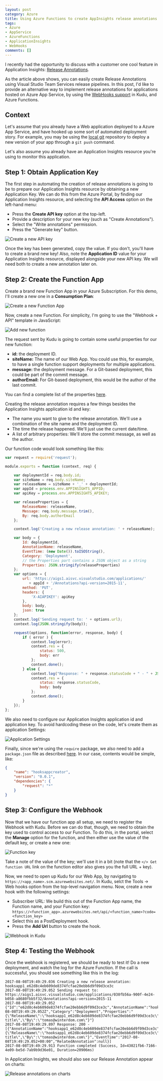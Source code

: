 ```yaml
---
layout: post
category: Azure
title: Using Azure Functions to create AppInsights release annotations
tags:
- Azure
- AppService
- AzureFunctions
- ApplicationInsights
- WebHooks
comments: []
---
```

I recently had the opportunity to discuss with a customer one cool feature in Application Insights:
[Release Annotations](https://docs.microsoft.com/en-us/azure/application-insights/app-insights-annotations).

As the article above shows, you can easily create Release Annotations using Visual Studio Team Services
release pipelines. In this post, I'd like to provide an alternative way to implement release annotations
for applications hosted on Azure App Service, by using the [WebHooks support](https://github.com/projectkudu/kudu/wiki/Web-hooks)
in Kudu, and Azure Functions.

## Context

Let's assume that you already have a Web application deployed to a Azure App Service, and have hooked up
some sort of automated deployment story. For example, you may be using the
[local git](https://docs.microsoft.com/en-us/azure/app-service-web/app-service-deploy-local-git) repository
to deploy a new version of your app through a `git push` command.

Let's also assume you already have an Application Insights resource you're using to monitor this application.

## Step 1: Obtain Application Key

The first step in automating the creation of release annotations is going to be to prepare our
Application Insights resource by obtaining a new Application Key. We can do this from the Azure Portal,
by finding our Application Insights resource, and selecting the __API Access__ option on the left-hand
menu:

* Press the __Create API key__ option at the top-left.
* Provide a description for your new key (such as "Create Annotations").
* Select the "Write annotations" permission.
* Press the "Generate key" button.

![Create a new API key]({{site.images_base}}/2017/ai-create-api-key.png)

Once the key has been generated, copy the value. If you don't, you'll have to create a brand new
key! Also, note the __Application ID__ value for your Application Insights resource, displayed
alongside your new API key. We will need both to create a new annotation later on.

## Step 2: Create the Function App

Create a brand new Function App in your Azure Subscription. For this demo, I'll create
a new one in a __Consumption Plan__:

![Create a new Function App]({{site.images_base}}/2017/ai-new-function.png)

Now, create a new Function. For simplicity, I'm going to use the "Webhook + API" template
in JavaScript:

![Add new function]({{site.images_base}}/2017/ai-function-hook.png)

The request sent by Kudu is going to contain some useful properties for our new function:

* __id:__ the deployment ID.
* __siteName:__ The name of our Web App. You could use this, for example,
    to have a single function support deployments for multiple applications.
* __message:__ the deployment message. For a Git-based deployment, this could be part of the commit message.
* __authorEmail:__ For Git-based deployment, this would be the author of the last commit.

You can find a complete list of the properties [here](https://github.com/projectkudu/kudu/wiki/Web-hooks#user-content-hook-request-fired-by-the-kudu-service).

Creating the release annotation requires a few things besides the Application Insights
application id and key:

* The name you want to give to the release annotation. We'll use a combination of the site name
    and the deployment ID.
* The time the release happened. We'll just use the current date/time.
* A list of arbitrary properties: We'll store the commit message, as well as the author.

Our function code would look something like this:

```js
var request = require('request');

module.exports = function (context, req) {

    var deploymentId = req.body.id;
    var siteName = req.body.siteName;
    var releaseName = siteName + '_' + deploymentId;
    var appId = process.env.APPINSIGHTS_APPID;
    var apiKey = process.env.APPINSIGHTS_APIKEY;

    var releaseProperties = {
        ReleaseName: releaseName,
        Message: req.body.message.trim(),
        By: req.body.authorEmail
    };

    context.log('Creating a new release annotation: ' + releaseName);

    var body = {
        Id: deploymentId,
        AnnotationName: releaseName,
        EventTime: (new Date()).toISOString(),
        Category: 'Deployment',
        // the Properties part contains a JSON object as a string
        Properties: JSON.stringify(releaseProperties)
    };
    var options = {
        url: 'https://aigs1.aisvc.visualstudio.com/applications/' 
           + appId + '/Annotations?api-version=2015-11',
        method: 'PUT',
        headers: {
            'X-AIAPIKEY': apiKey
        },
        body: body,
        json: true
    };
    context.log('Sending request to: ' + options.url);
    context.log(JSON.stringify(body));

    request(options, function(error, response, body) {
        if ( error ) {
            context.log(error);
            context.res = {
                status: 500,
                body: err
            };
            context.done();
        } else {
            context.log("Response: " + response.statusCode + " - " + JSON.stringify(body));
            context.res = {
                status: response.statusCode,
                body: body
            };
            context.done();
        }
    });
};
```

We also need to configure our Application Insights application id and application key. To avoid
hardcoding these on the code, let's create them as application Settings:

![Application Settings]({{site.images_base}}/2017/ai-function-settings.png)

Finally, since we're using the `require` package, we also need to add a `package.json` file
as described [here](https://docs.microsoft.com/en-us/azure/azure-functions/functions-reference-node#node-version-and-package-management).
In our case, contents would be simple, like:

```json
{
    "name": "hooksappcreator",
    "version": "0.0.1",
    "dependencies": {
        "request": "*"
    }
}
```

## Step 3: Configure the Webhook

Now that we have our function app all setup, we need to register the Webhook with Kudu.
Before we can do that, though, we need to obtain the key used to control access
to our Function. To do this, in the portal, select the __Manage__ option for the function,
and then either use the value of the default key, or create a new one:

![Function key]({{base.images_base}}/2017/ai-function-keys.png)

Take a note of the value of the key; we'll use it in a bit (note that the
`</> Get function URL` link on the function editor also gives you the full URL + key).

Now, we need to open up Kudu for our Web App, by navigating to `https://<app_name>.scm.azurewebsites.net/`.
In Kudu, selct the Tools -> Web hooks option from the top-level navigation menu. Now, create a new hook
with the following settings:

* Subscriber URL: We build this out of the Function App name, the Function name, and your Function key:
  `https://<function_app>.azurewebsites.net/api/<function_name>?code=<function_key>`
* Select this as a PostDeployment hook.
* Press the __Add Url__ button to create the hook.

![Webhook in Kudu]({{site.images_base}}/2017/ai-kudu-hook.png)

## Step 4: Testing the Webhook

Once the webhook is registered, we should be ready to test it! Do a new deployment,
and watch the log for the Azure Function. If the call is successful, you should
see something like this in the log:

```
2017-08-08T19:49:29.036 Creating a new release annotation: hooksapp1_e62d8c4eb609de8374fcfae20ebb6d9f09d3ce3c
2017-08-08T19:49:29.052 Sending request to: https://aigs1.aisvc.visualstudio.com/applications/030fb56a-900f-4e24-b058-a8680fbb5f32/Annotations?api-version=2015-11
2017-08-08T19:49:29.052 {"Id":"e62d8c4eb609de8374fcfae20ebb6d9f09d3ce3c","AnnotationName":"hooksapp1_e62d8c4eb609de8374fcfae20ebb6d9f09d3ce3c","EventTime":"2017-08-08T19:49:29.052Z","Category":"Deployment","Properties":"{\"ReleaseName\":\"hooksapp1_e62d8c4eb609de8374fcfae20ebb6d9f09d3ce3c\",\"Message\":\"Updating title\",\"By\":\"tomas@winterdom.com\"}"}
2017-08-08T19:49:29.897 Response: 200 - [{"AnnotationName":"hooksapp1_e62d8c4eb609de8374fcfae20ebb6d9f09d3ce3c","Id":"e62d8c4eb609de8374fcfae20ebb6d9f09d3ce3c","Category":"Deployment","Properties":"{\"ReleaseName\":\"hooksapp1_e62d8c4eb609de8374fcfae20ebb6d9f09d3ce3c\",\"Message\":\"Updating title\",\"By\":\"tomas@winterdom.com\"}","EventTime":"2017-08-08T19:49:29.052+00:00","RelatedAnnotation":null}]
2017-08-08T19:49:29.913 Function completed (Success, Id=43021fb6-7166-4e09-be5d-7ab9b9d36e01, Duration=20906ms)
```

In Application Insights, we should also see our Release Annotation appear on charts:

![Release annotations on charts]({{site.images_base}}/2017/ai-annotations.png)